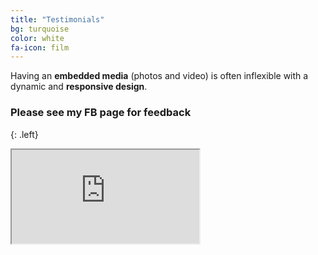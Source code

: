 ```yaml
---
title: "Testimonials"
bg: turquoise
color: white
fa-icon: film
---
```


Having an **embedded media** (photos and video) is often inflexible with a dynamic and **responsive design**.

### Please see my FB page for feedback
{: .left}


<div class="icontain"><iframe src="http://fb.me/yogaatsri" allowfullscreen></iframe></div>
